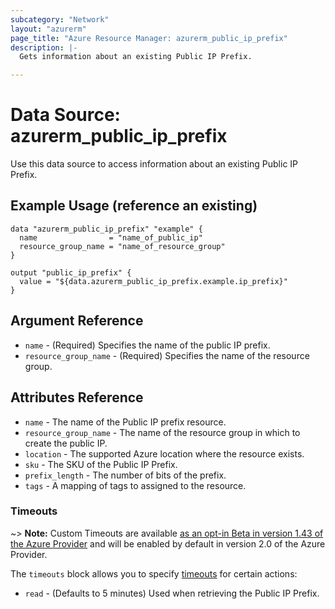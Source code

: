 ```yaml
---
subcategory: "Network"
layout: "azurerm"
page_title: "Azure Resource Manager: azurerm_public_ip_prefix"
description: |-
  Gets information about an existing Public IP Prefix.

---
```


# Data Source: azurerm_public_ip_prefix

Use this data source to access information about an existing Public IP Prefix.

## Example Usage (reference an existing)

```hcl
data "azurerm_public_ip_prefix" "example" {
  name                = "name_of_public_ip"
  resource_group_name = "name_of_resource_group"
}

output "public_ip_prefix" {
  value = "${data.azurerm_public_ip_prefix.example.ip_prefix}"
}
```

## Argument Reference

* `name` - (Required) Specifies the name of the public IP prefix.
* `resource_group_name` - (Required) Specifies the name of the resource group.

## Attributes Reference

* `name` - The name of the Public IP prefix resource.
* `resource_group_name` - The name of the resource group in which to create the public IP.
* `location` - The supported Azure location where the resource exists.
* `sku` - The SKU of the Public IP Prefix.
* `prefix_length` - The number of bits of the prefix.
* `tags` - A mapping of tags to assigned to the resource.

### Timeouts

~> **Note:** Custom Timeouts are available [as an opt-in Beta in version 1.43 of the Azure Provider](/docs/providers/azurerm/guides/2.0-beta.html) and will be enabled by default in version 2.0 of the Azure Provider.

The `timeouts` block allows you to specify [timeouts](https://www.terraform.io/docs/configuration/resources.html#timeouts) for certain actions:

* `read` - (Defaults to 5 minutes) Used when retrieving the Public IP Prefix.
